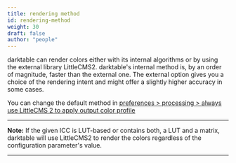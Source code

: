 ```yaml
---
title: rendering method
id: rendering-method
weight: 30
draft: false
author: "people"
---
```


darktable can render colors either with its internal algorithms or by using the external library LittleCMS2. darktable's internal method is, by an order of magnitude, faster than the external one. The external option gives you a choice of the rendering intent and might offer a slightly higher accuracy in some cases.

You can change the default method in [preferences > processing > always use LittleCMS 2 to apply output color profile](../../preferences-settings/processing.md)

---

**Note:** If the given ICC is LUT-based or contains both, a LUT and a matrix, darktable will use LittleCMS2 to render the colors regardless of the configuration parameter's value.

---

